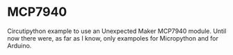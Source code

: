 # MCP7940
 Circutipython example to use an Unexpected Maker MCP7940 module.
 Until now there were, as far as I know, only exampoles for Micropython and for Arduino.

 
